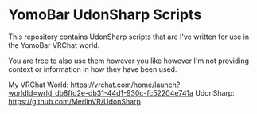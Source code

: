 # YomoBar UdonSharp Scripts
This repository contains UdonSharp scripts that are I've written for use in the YomoBar VRChat world.

You are free to also use them however you like however I'm not providing context or information in how they have been used.

My VRChat World: <https://vrchat.com/home/launch?worldId=wrld_db8ffd2e-db31-44d1-930c-fc52204e741a>
UdonSharp: <https://github.com/MerlinVR/UdonSharp>
